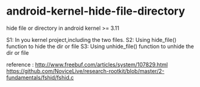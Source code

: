 # android-kernel-hide-file-directory
hide file or directory in android kernel >= 3.11

S1: In you kernel project,including the two files. 
S2: Using hide_file() function to hide the dir or file
S3: Using unhide_file() function to unhide the dir or file

reference : http://www.freebuf.com/articles/system/107829.html  
            https://github.com/NoviceLive/research-rootkit/blob/master/2-fundamentals/fshid/fshid.c
            
          
